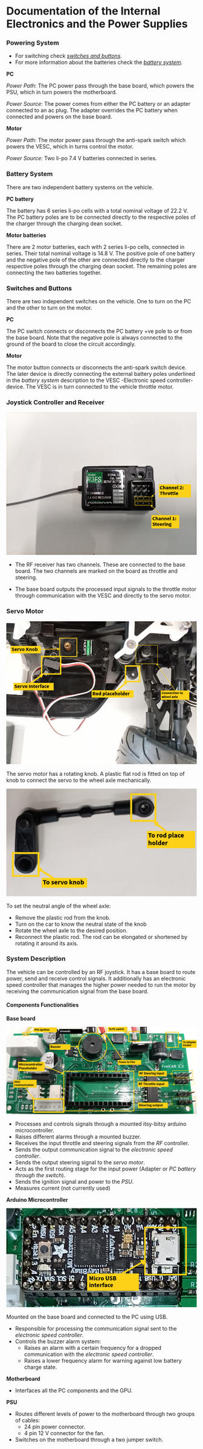 # Documentation of the Internal Electronics and the Power Supplies

### Powering System

- For switching check [*switches and buttons*](#switches-and-buttons).
- For more information about the batteries check the [*battery system*](#battery-system).

**PC**

*Power Path*: The PC power pass through the base board, which powers the PSU, which in turn powers the motherboard.

*Power Source*: The power comes from either the PC battery or an adapter connected to an ac plug. The adapter overrides the PC battery when connected and powers on the base board.

**Motor**

*Power Path:* The motor power pass through the anti-spark switch which powers the VESC, which in turns control the motor.

*Power Source:* Two li-po 7.4 V batteries connected in series.

### **Battery System**

There are two independent battery systems on the vehicle.

**PC battery**

The battery has 6 series li-po cells with a total nominal voltage of 22.2 V. The PC battery poles are to be connected directly to the respective poles of the charger through the charging dean socket.

**Motor batteries**

There are 2 motor batteries, each with 2 series li-po cells, connected in series. Their total nominal voltage is 14.8 V. The positive pole of one battery and the negative pole of the other are connected directly to the charger respective poles through the charging dean socket. The remaining poles are connecting the two batteries together.

### **Switches and Buttons**

There are two independent switches on the vehicle. One to turn on the PC and the other to turn on the motor.

**PC**

The PC switch connects or disconnects the PC battery +ve pole to or from the base board. Note that the negative pole is always connected to the ground of the board to close the circuit accordingly.

**Motor**

The motor button connects or disconnects the anti-spark switch device. The later device is directly connecting the external battery poles underlined in the *battery system* description to the VESC -Electronic speed controller- device. The VESC is in turn connected to the vehicle throttle motor.

### **Joystick Controller and Receiver**

![rf.png](../images/hardware_documentation/rf.png)

- The RF receiver has two channels. These are connected to the base board. The two channels are marked on the board as throttle and steering.

- The base board outputs the processed input signals to the throttle motor through communication with the VESC and directly to the servo motor.

### **Servo Motor**

![servo.png](../images/hardware_documentation/servo.png)

The servo motor has a rotating knob. A plastic flat rod is fitted on top of knob to connect the servo to the wheel axle mechanically.

![servo_rod.png](../images/hardware_documentation/servo_rod.png)

To set the neutral angle of the wheel axle:

- Remove the plastic rod from the knob.
- Turn on the car to know the neutral state of the knob
- Rotate the wheel axle to the desired position.
- Reconnect the plastic rod. The rod can be elongated or shortened by rotating it around its axis.

### **System Description**

The vehicle can be controlled by an RF joystick. It has a base board to route power, send and receive control signals. It additionally has an electronic speed controller that manages the higher power needed to run the motor by receiving the communication signal from the base board.

#### Components Functionalities

**Base board**

![board_annotated.png](../images/hardware_documentation/board_annotated.png)

- Processes and controls signals through a mounted itsy-bitsy arduino microcontroller.
- Raises different alarms through a mounted buzzer.
- Receives the input throttle and steering signals from the *RF* controller.
- Sends the output communication signal to the *electronic speed controller*.
- Sends the output steering signal to the *servo motor*.
- Acts as the first routing stage for the input power (Adapter or *PC battery through the switch*).
- Sends the ignition signal and power to the *PSU*.
- Measures current (not currently used)

**Arduino Microcontroller**

![microcontroller.png](../images/hardware_documentation/microcontroller.png)

Mounted on the base board and connected to the PC using USB.

- Responsible for processing the communication signal sent to the *electronic speed controller*.
- Controls the buzzer alarm system:
    - Raises an alarm with a certain frequency for a dropped communication with the *electronic speed controller*.
    - Raises a lower frequency alarm for warning against low battery charge state.

**Motherboard**

- Interfaces all the PC components and the GPU.

**PSU**

- Routes different levels of power to the motherboard through two groups of cables:
    - 24 pin power connector.
    - 4 pin 12 V connector for the fan.
- Switches on the motherboard through a two jumper switch.